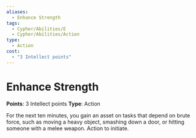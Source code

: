 ```yaml
---
aliases:
  - Enhance Strength
tags:
  - Cypher/Abilities/E
  - Cypher/Abilities/Action
type:
  - Action
cost: 
  - "3 Intellect points"
---
```


# Enhance Strength

**Points**: 3 Intellect points
**Type**: Action

For the next ten minutes, you gain an asset on tasks that depend on brute force, such as moving a heavy object, smashing down a door, or hitting someone with a melee weapon. Action to initiate.
